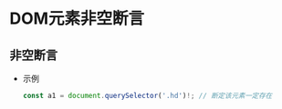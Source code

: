 # DOM元素非空断言

## 非空断言

+ 示例

    ```ts
    const a1 = document.querySelector('.hd')!; // 断定该元素一定存在
    ```
